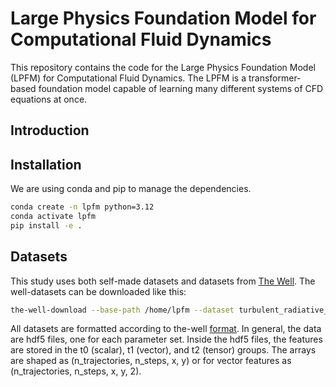 # Large Physics Foundation Model for Computational Fluid Dynamics

This repository contains the code for the Large Physics Foundation Model (LPFM) for Computational Fluid Dynamics.
The LPFM is a transformer-based foundation model capable of learning many different systems of CFD equations at once.


## Introduction



## Installation

We are using conda and pip to manage the dependencies.

```bash
conda create -n lpfm python=3.12
conda activate lpfm
pip install -e .
```


## Datasets

This study uses both self-made datasets and datasets from [The Well](https://polymathic-ai.org/the_well/).
The well-datasets can be downloaded like this:

```bash
the-well-download --base-path /home/lpfm --dataset turbulent_radiative_layer_2D
```

All datasets are formatted according to the-well [format](https://polymathic-ai.org/the_well/data_format/).
In general, the data are hdf5 files, one for each parameter set.
Inside the hdf5 files, the features are stored in the t0 (scalar), t1 (vector), and t2 (tensor) groups.
The arrays are shaped as (n_trajectories, n_steps, x, y) or for vector features as (n_trajectories, n_steps, x, y, 2).